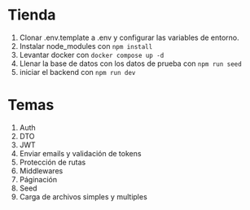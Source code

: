 # Tienda

1. Clonar .env.template a .env y configurar las variables de entorno.
2. Instalar node_modules con ```npm install```
3. Levantar docker con ```docker compose up -d```
4. Llenar la base de datos con los datos de prueba con ```npm run seed```
5. iniciar el backend con ```npm run dev```

# Temas


1. Auth
2. DTO
3. JWT
4. Enviar emails y validación de tokens
5. Protección de rutas
6. Middlewares
7. Páginación
8. Seed
9. Carga de archivos simples y multiples

